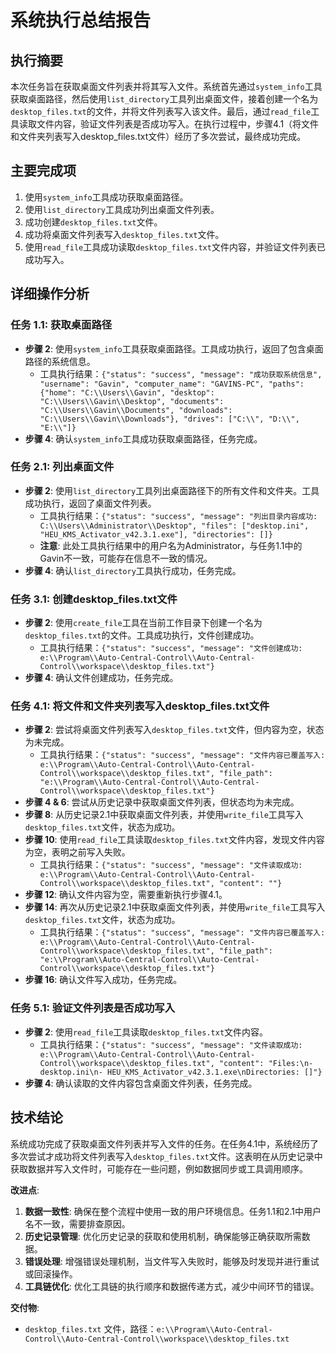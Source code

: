 # 系统执行总结报告

## 执行摘要

本次任务旨在获取桌面文件列表并将其写入文件。系统首先通过`system_info`工具获取桌面路径，然后使用`list_directory`工具列出桌面文件，接着创建一个名为`desktop_files.txt`的文件，并将文件列表写入该文件。最后，通过`read_file`工具读取文件内容，验证文件列表是否成功写入。在执行过程中，步骤4.1（将文件和文件夹列表写入desktop_files.txt文件）经历了多次尝试，最终成功完成。

## 主要完成项

1.  使用`system_info`工具成功获取桌面路径。
2.  使用`list_directory`工具成功列出桌面文件列表。
3.  成功创建`desktop_files.txt`文件。
4.  成功将桌面文件列表写入`desktop_files.txt`文件。
5.  使用`read_file`工具成功读取`desktop_files.txt`文件内容，并验证文件列表已成功写入。

## 详细操作分析

### 任务 1.1: 获取桌面路径

*   **步骤 2**: 使用`system_info`工具获取桌面路径。工具成功执行，返回了包含桌面路径的系统信息。
    *   工具执行结果：`{"status": "success", "message": "成功获取系统信息", "username": "Gavin", "computer_name": "GAVINS-PC", "paths": {"home": "C:\\Users\\Gavin", "desktop": "C:\\Users\\Gavin\\Desktop", "documents": "C:\\Users\\Gavin\\Documents", "downloads": "C:\\Users\\Gavin\\Downloads"}, "drives": ["C:\\", "D:\\", "E:\\"]}`
*   **步骤 4**: 确认`system_info`工具成功获取桌面路径，任务完成。

### 任务 2.1: 列出桌面文件

*   **步骤 2**: 使用`list_directory`工具列出桌面路径下的所有文件和文件夹。工具成功执行，返回了桌面文件列表。
    *   工具执行结果：`{"status": "success", "message": "列出目录内容成功: C:\\Users\\Administrator\\Desktop", "files": ["desktop.ini", "HEU_KMS_Activator_v42.3.1.exe"], "directories": []}`
    *   **注意**: 此处工具执行结果中的用户名为Administrator，与任务1.1中的Gavin不一致，可能存在信息不一致的情况。
*   **步骤 4**: 确认`list_directory`工具执行成功，任务完成。

### 任务 3.1: 创建desktop\_files.txt文件

*   **步骤 2**: 使用`create_file`工具在当前工作目录下创建一个名为`desktop_files.txt`的文件。工具成功执行，文件创建成功。
    *   工具执行结果：`{"status": "success", "message": "文件创建成功: e:\\Program\\Auto-Central-Control\\Auto-Central-Control\\workspace\\desktop_files.txt"}`
*   **步骤 4**: 确认文件创建成功，任务完成。

### 任务 4.1: 将文件和文件夹列表写入desktop\_files.txt文件

*   **步骤 2**: 尝试将桌面文件列表写入`desktop_files.txt`文件，但内容为空，状态为未完成。
    *   工具执行结果：`{"status": "success", "message": "文件内容已覆盖写入: e:\\Program\\Auto-Central-Control\\Auto-Central-Control\\workspace\\desktop_files.txt", "file_path": "e:\\Program\\Auto-Central-Control\\Auto-Central-Control\\workspace\\desktop_files.txt"}`
*   **步骤 4 & 6**: 尝试从历史记录中获取桌面文件列表，但状态均为未完成。
*   **步骤 8**: 从历史记录2.1中获取桌面文件列表，并使用`write_file`工具写入`desktop_files.txt`文件，状态为成功。
*   **步骤 10**: 使用`read_file`工具读取`desktop_files.txt`文件内容，发现文件内容为空，表明之前写入失败。
    *   工具执行结果：`{"status": "success", "message": "文件读取成功: e:\\Program\\Auto-Central-Control\\Auto-Central-Control\\workspace\\desktop_files.txt", "content": ""}`
*   **步骤 12**: 确认文件内容为空，需要重新执行步骤4.1。
*   **步骤 14**: 再次从历史记录2.1中获取桌面文件列表，并使用`write_file`工具写入`desktop_files.txt`文件，状态为成功。
    *   工具执行结果：`{"status": "success", "message": "文件内容已覆盖写入: e:\\Program\\Auto-Central-Control\\Auto-Central-Control\\workspace\\desktop_files.txt", "file_path": "e:\\Program\\Auto-Central-Control\\Auto-Central-Control\\workspace\\desktop_files.txt"}`
*   **步骤 16**: 确认文件写入成功，任务完成。

### 任务 5.1: 验证文件列表是否成功写入

*   **步骤 2**: 使用`read_file`工具读取`desktop_files.txt`文件内容。
    *   工具执行结果：`{"status": "success", "message": "文件读取成功: e:\\Program\\Auto-Central-Control\\Auto-Central-Control\\workspace\\desktop_files.txt", "content": "Files:\n- desktop.ini\n- HEU_KMS_Activator_v42.3.1.exe\nDirectories: []"}`
*   **步骤 4**: 确认读取的文件内容包含桌面文件列表，任务完成。

## 技术结论

系统成功完成了获取桌面文件列表并写入文件的任务。在任务4.1中，系统经历了多次尝试才成功将文件列表写入`desktop_files.txt`文件。这表明在从历史记录中获取数据并写入文件时，可能存在一些问题，例如数据同步或工具调用顺序。

**改进点**:

1.  **数据一致性**: 确保在整个流程中使用一致的用户环境信息。任务1.1和2.1中用户名不一致，需要排查原因。
2.  **历史记录管理**: 优化历史记录的获取和使用机制，确保能够正确获取所需数据。
3.  **错误处理**: 增强错误处理机制，当文件写入失败时，能够及时发现并进行重试或回滚操作。
4.  **工具链优化**: 优化工具链的执行顺序和数据传递方式，减少中间环节的错误。

**交付物**:

*   `desktop_files.txt` 文件，路径：`e:\\Program\\Auto-Central-Control\\Auto-Central-Control\\workspace\\desktop_files.txt`
